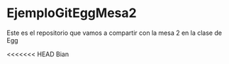 # EjemploGitEggMesa2
Este es el repositorio que vamos a compartir con la mesa 2 en la clase de Egg

<<<<<<< HEAD
Bian

